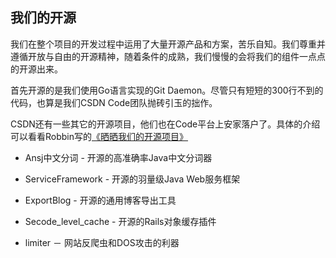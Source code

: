 ## 我们的开源

我们在整个项目的开发过程中运用了大量开源产品和方案，苦乐自知。我们尊重并遵循开放与自由的开源精神，随着条件的成熟，我们慢慢的会将我们的组件一点点的开源出来。

首先开源的是我们使用Go语言实现的Git Daemon。尽管只有短短的300行不到的代码，也算是我们CSDN Code团队抛砖引玉的拙作。


CSDN还有一些其它的开源项目，他们也在Code平台上安家落户了。具体的介绍可以看看Robbin写的[《晒晒我们的开源项目》](http://robbinfan.com/blog/26/our-opensource "晒晒我们的开源项目")

- Ansj中文分词 - 开源的高准确率Java中文分词器

- ServiceFramework - 开源的羽量级Java Web服务框架

- ExportBlog - 开源的通用博客导出工具

- Secode_level_cache - 开源的Rails对象缓存插件

- limiter － 网站反爬虫和DOS攻击的利器